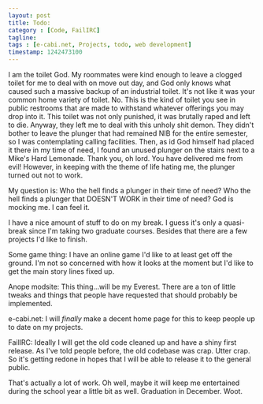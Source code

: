 ```yaml
---
layout: post
title: Todo:
category : [Code, FailIRC]
tagline: 
tags : [e-cabi.net, Projects, todo, web development]
timestamp: 1242473100
---
```

I am the toilet God. My roommates were kind enough to leave a clogged toilet for me to deal with on move out day, and God only knows what caused such a massive backup of an industrial toilet. It's not like it was your common home variety of toilet. No. This is the kind of toilet you see in public restrooms that are made to withstand whatever offerings you may drop into it. This toilet was not only punished, it was brutally raped and left to die. Anyway, they left me to deal with this unholy shit demon. They didn't bother to leave the plunger that had remained NIB for the entire semester, so I was contemplating calling facilities. Then, as id God himself had placed it there in my time of need, I found an unused plunger on the stairs next to a Mike's Hard Lemonade. Thank you, oh lord. You have delivered me from evil! However, in keeping with the theme of life hating me, the plunger turned out not to work.

My question is: Who the hell finds a plunger in their time of need? Who the hell finds a plunger that DOESN'T WORK in their time of need? God is mocking me. I can feel it.

I have a nice amount of stuff to do on my break. I guess it's only a quasi-break since I'm taking two graduate courses. Besides that there are a few projects I'd like to finish.

Some game thing: I have an online game I'd like to at least get off the ground. I'm not so concerned with how it looks at the moment but I'd like to get the main story lines fixed up.

Anope modsite: This thing...will be my Everest. There are a ton of little tweaks and things that people have requested that should probably be implemented.

e-cabi.net: I will *finally* make a decent home page for this to keep people up to date on my projects.

FailIRC: Ideally I will get the old code cleaned up and have a shiny first release. As I've told people before, the old codebase was crap. Utter crap. So it's getting redone in hopes that I will be able to release it to the general public.

That's actually a lot of work. Oh well, maybe it will keep me entertained during the school year a little bit as well. Graduation in December. Woot.